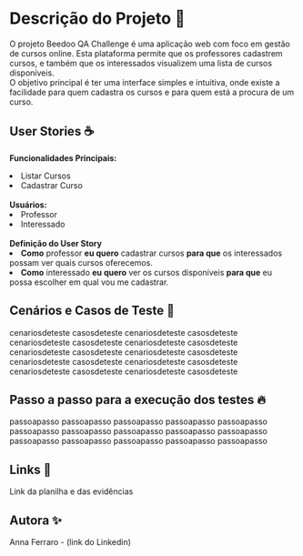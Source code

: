 # Descrição do Projeto 📜

O projeto Beedoo QA Challenge é uma aplicação web com foco em gestão de cursos online. Esta plataforma permite que os professores cadastrem cursos, e também que os interessados visualizem uma lista de cursos disponíveis. <br>
O objetivo principal é ter uma interface simples e intuitiva, onde existe a facilidade para quem cadastra os cursos e para quem está a procura de um curso.

## User Stories ☕️

<b>Funcionalidades Principais:</b> <br>
<li>Listar Cursos</li>
<li>Cadastrar Curso</li>
<br>
<b>Usuários:</b><br>
<li>Professor</li>
<li>Interessado</li>
<br>
<b>Definição do User Story</b><br>
<li><b>Como</b> professor <b>eu quero</b> cadastrar cursos <b>para que</b> os interessados possam ver quais cursos oferecemos.</li>
<li><b>Como</b> interessado <b>eu quero</b> ver os cursos disponíveis <b>para que</b> eu possa escolher em qual vou me cadastrar.</li>

## Cenários e Casos de Teste 🎉

cenariosdeteste casosdeteste cenariosdeteste casosdeteste cenariosdeteste casosdeteste cenariosdeteste casosdeteste cenariosdeteste casosdeteste cenariosdeteste casosdeteste cenariosdeteste casosdeteste cenariosdeteste casosdeteste cenariosdeteste casosdeteste cenariosdeteste casosdeteste

## Passo a passo para a execução dos testes 🔥

passoapasso passoapasso passoapasso passoapasso passoapasso passoapasso passoapasso passoapasso passoapasso passoapasso passoapasso passoapasso passoapasso passoapasso passoapasso

## Links 🦄

Link da planilha e das evidências

## Autora ✨

Anna Ferraro - (link do Linkedin)

